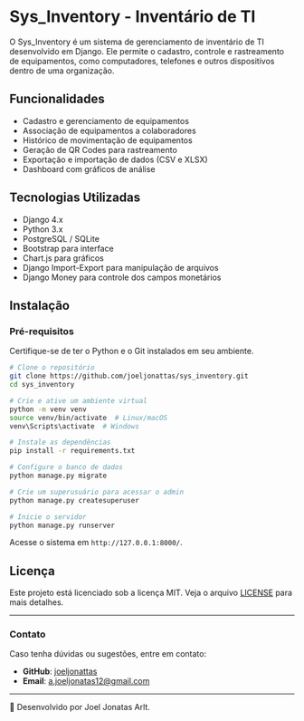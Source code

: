 # Sys_Inventory - Inventário de TI

&#x20;&#x20;

O Sys_Inventory é um sistema de gerenciamento de inventário de TI desenvolvido em Django. Ele permite o cadastro, controle e rastreamento de equipamentos, como computadores, telefones e outros dispositivos dentro de uma organização.

## Funcionalidades

- Cadastro e gerenciamento de equipamentos
- Associação de equipamentos a colaboradores
- Histórico de movimentação de equipamentos
- Geração de QR Codes para rastreamento
- Exportação e importação de dados (CSV e XLSX)
- Dashboard com gráficos de análise

## Tecnologias Utilizadas

- Django 4.x
- Python 3.x
- PostgreSQL / SQLite
- Bootstrap para interface
- Chart.js para gráficos
- Django Import-Export para manipulação de arquivos
- Django Money para controle dos campos monetários

## Instalação

### Pré-requisitos

Certifique-se de ter o Python e o Git instalados em seu ambiente.

```bash
# Clone o repositório
git clone https://github.com/joeljonattas/sys_inventory.git
cd sys_inventory

# Crie e ative um ambiente virtual
python -m venv venv
source venv/bin/activate  # Linux/macOS
venv\Scripts\activate  # Windows

# Instale as dependências
pip install -r requirements.txt

# Configure o banco de dados
python manage.py migrate

# Crie um superusuário para acessar o admin
python manage.py createsuperuser

# Inicie o servidor
python manage.py runserver
```

Acesse o sistema em `http://127.0.0.1:8000/`.

## Licença

Este projeto está licenciado sob a licença MIT. Veja o arquivo [LICENSE](LICENSE) para mais detalhes.

---

### Contato

Caso tenha dúvidas ou sugestões, entre em contato:

- **GitHub**: [joeljonattas](https://github.com/joeljonattas)
- **Email**: [a.joeljonatas12@gmail.com](mailto:a.joeljonatas12@gmail.com)

---

🚀 Desenvolvido por Joel Jonatas Arlt.

